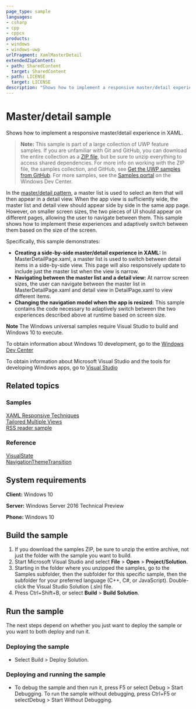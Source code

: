 ```yaml
---
page_type: sample
languages:
- csharp
- cpp
- cppcx
products:
- windows
- windows-uwp
urlFragment: XamlMasterDetail
extendedZipContent:
- path: SharedContent
  target: SharedContent
- path: LICENSE
  target: LICENSE
description: "Shows how to implement a responsive master/detail experience in XAML."
---
```


<!---
  category: Navigation
  samplefwlink: http://go.microsoft.com/fwlink/p/?LinkId=619901
--->

# Master/detail sample

Shows how to implement a responsive master/detail experience in XAML. 

> **Note:** This sample is part of a large collection of UWP feature samples. 
> If you are unfamiliar with Git and GitHub, you can download the entire collection as a 
> [ZIP file](https://github.com/Microsoft/Windows-universal-samples/archive/master.zip), but be 
> sure to unzip everything to access shared dependencies. For more info on working with the ZIP file, 
> the samples collection, and GitHub, see [Get the UWP samples from GitHub](https://aka.ms/ovu2uq). 
> For more samples, see the [Samples portal](https://aka.ms/winsamples) on the Windows Dev Center. 

In the [master/detail pattern](https://msdn.microsoft.com/library/windows/apps/dn997765.aspx), a master list is used to select an item that will then appear in a detail view.
When the app view is sufficiently wide, the master list and detail view should appear side by side in the same app page. However, on smaller screen sizes, 
the two pieces of UI should appear on different pages, allowing the user to navigate between them. This sample shows how to implement these experiences and 
adaptively switch between them based on the size of the screen.

Specifically, this sample demonstrates:

- **Creating a side-by-side master/detail experience in XAML:** In MasterDetailPage.xaml, a master list is used to switch between detail items in a side-by-side view. This page will also responsively update to include just the master list when the view is narrow.
- **Navigating between the master list and a detail view:** At narrow screen sizes, the user can navigate between the master list in MasterDetailPage.xaml and detail view in DetailPage.xaml to view different items.
- **Changing the navigation model when the app is resized:** This sample contains the code necessary to adaptively switch between the two experiences described above at runtime based on screen size.

**Note** The Windows universal samples require Visual Studio to build and Windows 10 to execute.
 
To obtain information about Windows 10 development, go to the [Windows Dev Center](http://go.microsoft.com/fwlink/?LinkID=532421)

To obtain information about Microsoft Visual Studio and the tools for developing Windows apps, go to [Visual Studio](http://go.microsoft.com/fwlink/?LinkID=532422)

## Related topics

### Samples

[XAML Responsive Techniques](/Samples/XamlResponsiveTechniques)  
[Tailored Multiple Views](/Samples/XamlTailoredMultipleViews/)  
[RSS reader sample](https://github.com/Microsoft/Windows-appsample-rssreader)  

### Reference

[VisualState](https://msdn.microsoft.com/library/windows/apps/windows.ui.xaml.visualstate.aspx)  
[NavigationThemeTransition](https://msdn.microsoft.com/library/windows/apps/xaml/windows.ui.xaml.media.animation.navigationthemetransition.aspx)  

## System requirements

**Client:** Windows 10

**Server:** Windows Server 2016 Technical Preview

**Phone:**  Windows 10

## Build the sample

1. If you download the samples ZIP, be sure to unzip the entire archive, not just the folder with the sample you want to build. 
2. Start Microsoft Visual Studio and select **File** \> **Open** \> **Project/Solution**.
3. Starting in the folder where you unzipped the samples, go to the Samples subfolder, then the subfolder for this specific sample, then the subfolder for your preferred language (C++, C#, or JavaScript). Double-click the Visual Studio Solution (.sln) file.
4. Press Ctrl+Shift+B, or select **Build** \> **Build Solution**.

## Run the sample

The next steps depend on whether you just want to deploy the sample or you want to both deploy and run it.

### Deploying the sample

- Select Build > Deploy Solution. 

### Deploying and running the sample

- To debug the sample and then run it, press F5 or select Debug >  Start Debugging. To run the sample without debugging, press Ctrl+F5 or selectDebug > Start Without Debugging. 
